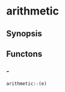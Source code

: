 <h1 class="library">arithmetic</h1>

## Synopsis



## Functons

<a name="-">

### -

`arithmetic:-(e)`

